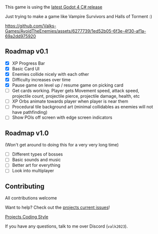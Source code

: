 This game is using the [latest Godot 4 C# release](https://godotengine.org/)

Just trying to make a game like Vampire Survivors and Halls of Torment :)

https://github.com/Valks-Games/AvoidTheEnemies/assets/6277739/1ed52b05-6f3e-4f30-af1a-69a2dd975920

## Roadmap v0.1
- [x] XP Progress Bar
- [x] Basic Card UI
- [x] Enemies collide nicely with each other
- [x] Difficulty increases over time
- [x] Pause game on level up / resume game on picking card
- [ ] Get cards working. Player gets Movement speed, attack speed, projectile count, projectile pierce, projectile damage, health, etc
- [ ] XP Orbs animate towards player when player is near them
- [ ] Procedural tile background art (minimal collidables as enemies will not have pathfinding)
- [ ] Show POIs off screen with edge screen indicators

## Roadmap v1.0
(Won't get around to doing this for a very very long time)
- [ ] Different types of bosses
- [ ] Basic sounds and music
- [ ] Better art for everything
- [ ] Look into multiplayer

## Contributing
All contributions welcome

Want to help? Check out the [projects current issues](https://github.com/Valks-Games/AvoidTheEnemies/issues)!

[Projects Coding Style](https://github.com/Valks-Games/sankari/wiki/Code-Style)

If you have any questions, talk to me over Discord (`valk2023`).
